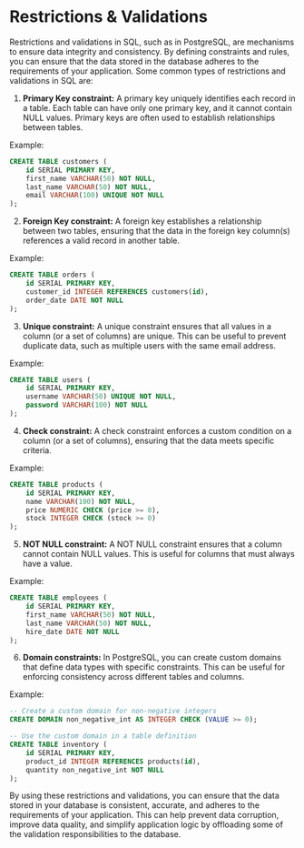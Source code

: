 # Restrictions & Validations

Restrictions and validations in SQL, such as in PostgreSQL, are mechanisms to ensure data integrity and consistency. By defining constraints and rules, you can ensure that the data stored in the database adheres to the requirements of your application. Some common types of restrictions and validations in SQL are:

1. **Primary Key constraint:** A primary key uniquely identifies each record in a table. Each table can have only one primary key, and it cannot contain NULL values. Primary keys are often used to establish relationships between tables.

Example:

```sql
CREATE TABLE customers (
    id SERIAL PRIMARY KEY,
    first_name VARCHAR(50) NOT NULL,
    last_name VARCHAR(50) NOT NULL,
    email VARCHAR(100) UNIQUE NOT NULL
);
```

2. **Foreign Key constraint:** A foreign key establishes a relationship between two tables, ensuring that the data in the foreign key column(s) references a valid record in another table.

Example:

```sql
CREATE TABLE orders (
    id SERIAL PRIMARY KEY,
    customer_id INTEGER REFERENCES customers(id),
    order_date DATE NOT NULL
);
```

3. **Unique constraint:** A unique constraint ensures that all values in a column (or a set of columns) are unique. This can be useful to prevent duplicate data, such as multiple users with the same email address.

Example:

```sql
CREATE TABLE users (
    id SERIAL PRIMARY KEY,
    username VARCHAR(50) UNIQUE NOT NULL,
    password VARCHAR(100) NOT NULL
);
```

4. **Check constraint:** A check constraint enforces a custom condition on a column (or a set of columns), ensuring that the data meets specific criteria.

Example:

```sql
CREATE TABLE products (
    id SERIAL PRIMARY KEY,
    name VARCHAR(100) NOT NULL,
    price NUMERIC CHECK (price >= 0),
    stock INTEGER CHECK (stock >= 0)
);
```

5. **NOT NULL constraint:** A NOT NULL constraint ensures that a column cannot contain NULL values. This is useful for columns that must always have a value.

Example:

```sql
CREATE TABLE employees (
    id SERIAL PRIMARY KEY,
    first_name VARCHAR(50) NOT NULL,
    last_name VARCHAR(50) NOT NULL,
    hire_date DATE NOT NULL
);
```

6. **Domain constraints:** In PostgreSQL, you can create custom domains that define data types with specific constraints. This can be useful for enforcing consistency across different tables and columns.

Example:

```sql
-- Create a custom domain for non-negative integers
CREATE DOMAIN non_negative_int AS INTEGER CHECK (VALUE >= 0);

-- Use the custom domain in a table definition
CREATE TABLE inventory (
    id SERIAL PRIMARY KEY,
    product_id INTEGER REFERENCES products(id),
    quantity non_negative_int NOT NULL
);
```

By using these restrictions and validations, you can ensure that the data stored in your database is consistent, accurate, and adheres to the requirements of your application. This can help prevent data corruption, improve data quality, and simplify application logic by offloading some of the validation responsibilities to the database.